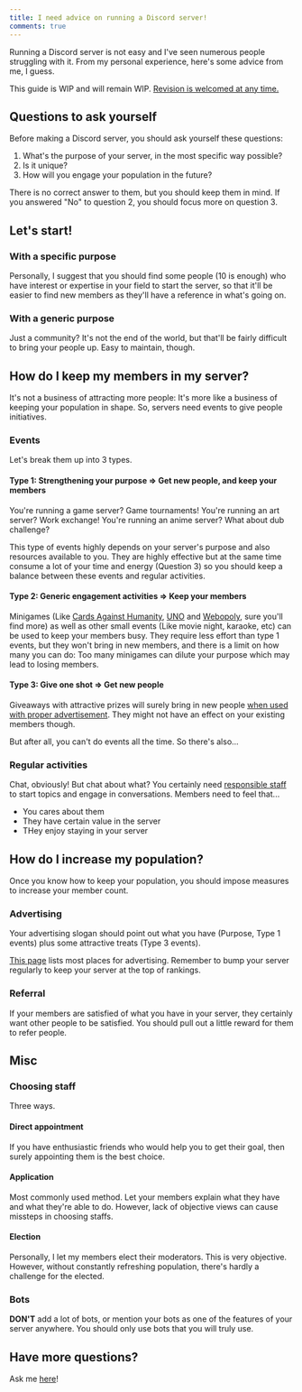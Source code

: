 ```yaml
---
title: I need advice on running a Discord server!
comments: true
---
```


<meta name="og:title" content="I need advice on running a Discord server!">
<meta name="og:site_name" content="AustinHuang.me">
<meta name="og:type" content="website">
<meta name="og:image" content="https://www.gravatar.com/avatar/d5a5f57410d9f6bf426ac4e1c1c66c2c.jpg">
<meta name="og:image:type" content="image/jpeg">
<meta name="og:image:alt" content="Austin Huang the Bus :^)">
<meta name="og:description" content="Having trouble getting members? Can't get your server to be active? Not confident with moderation? Here's some small advices on how to revitalize your server!">

Running a Discord server is not easy and I've seen numerous people struggling with it. From my personal experience, here's some advice from me, I guess.

This guide is WIP and will remain WIP. [Revision is welcomed at any time.](https://github.com/austinhuang0131/austinhuang0131.github.io/blob/master/discord-server-guide.md)

## Questions to ask yourself
Before making a Discord server, you should ask yourself these questions:

1. What's the purpose of your server, in the most specific way possible?
2. Is it unique?
3. How will you engage your population in the future?

There is no correct answer to them, but you should keep them in mind. If you answered "No" to question 2, you should focus more on question 3.

## Let's start!
### With a specific purpose
Personally, I suggest that you should find some people (10 is enough) who have interest or expertise in your field to start the server, so that it'll be easier to find new members as they'll have a reference in what's going on.

### With a generic purpose
Just a community? It's not the end of the world, but that'll be fairly difficult to bring your people up. Easy to maintain, though.

## How do I keep my members in my server?
It's not a business of attracting more people: It's more like a business of keeping your population in shape. So, servers need events to give people initiatives.

### Events
Let's break them up into 3 types.
#### Type 1: Strengthening your purpose => Get new people, and keep your members
You're running a game server? Game tournaments! You're running an art server? Work exchange! You're running an anime server? What about dub challenge?

This type of events highly depends on your server's purpose and also resources available to you. They are highly effective but at the same time consume a lot of your time and energy (Question 3) so you should keep a balance between these events and regular activities.

#### Type 2: Generic engagement activities => Keep your members
Minigames (Like [Cards Against Humanity](http://pretendyoure.xyz/zy/), [UNO](http://www.richgieg.com/runo) and [Webopoly](http://www.webopoly.org/), sure you'll find more) as well as other small events (Like movie night, karaoke, etc) can be used to keep your members busy. They require less effort than type 1 events, but they won't bring in new members, and there is a limit on how many you can do: Too many minigames can dilute your purpose which may lead to losing members.

#### Type 3: Give one shot => Get new people
Giveaways with attractive prizes will surely bring in new people [when used with proper advertisement](#advertising). They might not have an effect on your existing members though.

But after all, you can't do events all the time. So there's also...

### Regular activities
Chat, obviously! But chat about what? You certainly need [responsible staff](#choosing-staff) to start topics and engage in conversations. Members need to feel that...

* You cares about them
* They have certain value in the server
* THey enjoy staying in your server

## How do I increase my population?
Once you know how to keep your population, you should impose measures to increase your member count.

### Advertising
Your advertising slogan should point out what you have (Purpose, Type 1 events) plus some attractive treats (Type 3 events).

[This page](/./advertising) lists most places for advertising. Remember to bump your server regularly to keep your server at the top of rankings.

### Referral
If your members are satisfied of what you have in your server, they certainly want other people to be satisfied. You should pull out a little reward for them to refer people.

## Misc
### Choosing staff
Three ways.
#### Direct appointment
If you have enthusiastic friends who would help you to get their goal, then surely appointing them is the best choice.
#### Application
Most commonly used method. Let your members explain what they have and what they're able to do. However, lack of objective views can cause missteps in choosing staffs.
#### Election
Personally, I let my members elect their moderators. This is very objective. However, without constantly refreshing population, there's hardly a challenge for the elected.
### Bots
**DON'T** add a lot of bots, or mention your bots as one of the features of your server anywhere. You should only use bots that you will truly use.

## Have more questions?
Ask me [here](https://discord.gg/013MqTM1p1qm52VcZ)!
